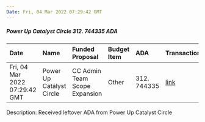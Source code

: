 ```yaml
---
Date: Fri, 04 Mar 2022 07:29:42 GMT
---
```


##### Power Up Catalyst Circle 312. 744335 ADA

| Date      | Name | Funded Proposal | Budget Item | ADA | Transaction|
| :---        | :---  | :--- | :--- | :--- | :--- |
| Fri, 04 Mar 2022 07:29:42 GMT | Power Up Catalyst Circle | CC Admin Team Scope Expansion | Other | 312. 744335 | [link](https://cardanoscan.io/transaction/0cb8ba9659b67dd54cc43d0b3279b366ee5f90343a68ba152bdf1957745f266a)|

Description: Received leftover ADA from Power Up Catalyst Circle 
